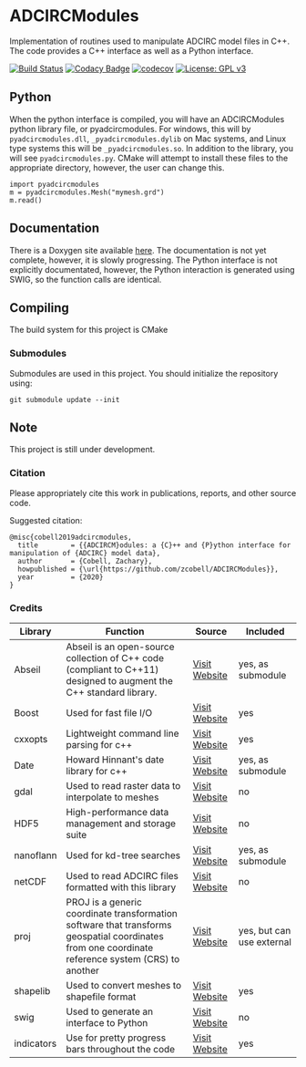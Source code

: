 # ADCIRCModules
Implementation of routines used to manipulate ADCIRC model files in C++. The code provides a C++ interface as well as a Python interface.

[![Build Status](https://travis-ci.com/zcobell/ADCIRCModules.svg?branch=master)](https://travis-ci.com/zcobell/ADCIRCModules)
[![Codacy Badge](https://api.codacy.com/project/badge/Grade/4a92371846ec42a48d0aab66ec4a0a3a)](https://www.codacy.com/app/zachary.cobell/ADCModules?utm_source=github.com&amp;utm_medium=referral&amp;utm_content=zcobell/ADCModules&amp;utm_campaign=Badge_Grade)
[![codecov](https://codecov.io/gh/zcobell/ADCIRCModules/branch/master/graph/badge.svg)](https://codecov.io/gh/zcobell/ADCIRCModules)
[![License: GPL v3](https://img.shields.io/badge/License-GPL%20v3-blue.svg)](https://www.gnu.org/licenses/gpl-3.0)

## Python
When the python interface is compiled, you will have an ADCIRCModules python library file, or pyadcircmodules. For windows, this will by `pyadcircmodules.dll`, `_pyadcircmodules.dylib` on Mac systems, and Linux type systems this will be `_pyadcircmodules.so`. In addition to the library, you will see `pyadcircmodules.py`. CMake will attempt to install these files to the appropriate directory, however, the user can change this. 

```
import pyadcircmodules
m = pyadcircmodules.Mesh("mymesh.grd")
m.read()
```
## Documentation
There is a Doxygen site available [here](http://zcobell.github.io/ADCIRCModules/). The documentation is not yet complete, however, it is slowly progressing. The Python interface is not explicitly documentated, however, the Python interaction is generated using SWIG, so the function calls are identical. 

## Compiling
The build system for this project is CMake

### Submodules
Submodules are used in this project. You should initialize the repository using:
```
git submodule update --init
```

## Note
This project is still under development.

### Citation
Please appropriately cite this work in publications, reports, and other source code.

Suggested citation:
```
@misc{cobell2019adcircmodules,
  title        = {{ADCIRCM}odules: a {C}++ and {P}ython interface for manipulation of {ADCIRC} model data},
  author       = {Cobell, Zachary},
  howpublished = {\url{https://github.com/zcobell/ADCIRCModules}},
  year         = {2020}
}
```

### Credits
| Library  | Function | Source | Included |
|----------|----------|--------|----------|
| Abseil   | Abseil is an open-source collection of C++ code (compliant to C++11) designed to augment the C++ standard library. | [Visit Website](https://abseil.io/) | yes, as submodule |
| Boost    | Used for fast file I/O | [Visit Website](http://www.boost.org/) | yes |
| cxxopts  | Lightweight command line parsing for c++ | [Visit Website](https://github.com/jarro2783/cxxopts) | yes | 
| Date     | Howard Hinnant's date library for c++ | [Visit Website](https://github.com/HowardHinnant/date) | yes, as submodule |
| gdal     | Used to read raster data to interpolate to meshes | [Visit Website](https://www.gdal.org/) | no |
| HDF5     | High-performance data management and storage suite | [Visit Website](https://www.hdfgroup.org/solutions/hdf5/) | no |
| nanoflann | Used for kd-tree searches | [Visit Website](https://github.com/jlblancoc/nanoflann) | yes, as submodule | 
| netCDF   | Used to read ADCIRC files formatted with this library | [Visit Website](http://www.unidata.ucar.edu/software/netcdf/) | no |
| proj     | PROJ is a generic coordinate transformation software that transforms geospatial coordinates from one coordinate reference system (CRS) to another | [Visit Website](https://proj.org/) | yes, but can use external |
| shapelib | Used to convert meshes to shapefile format | [Visit Website](http://shapelib.maptools.org/) | yes |
| swig     | Used to generate an interface to Python | [Visit Website](http://www.swig.org/) | no |
| indicators | Use for pretty progress bars throughout the code | [Visit Website](https://github.com/p-ranav/indicators) | yes |
